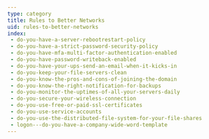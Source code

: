```yaml
---
type: category
title: Rules to Better Networks
uid: rules-to-better-networks
index:
 - do-you-have-a-server-rebootrestart-policy
 - do-you-have-a-strict-password-security-policy
 - do-you-have-mfa-multi-factor-authentication-enabled
 - do-you-have-password-writeback-enabled
 - do-you-have-your-ups-send-an-email-when-it-kicks-in
 - do-you-keep-your-file-servers-clean
 - do-you-know-the-pros-and-cons-of-joining-the-domain
 - do-you-know-the-right-notification-for-backups
 - do-you-monitor-the-uptimes-of-all-your-servers-daily
 - do-you-secure-your-wireless-connection
 - do-you-use-free-or-paid-ssl-certificates
 - do-you-use-service-accounts
 - do-you-use-the-distributed-file-system-for-your-file-shares
 - logon---do-you-have-a-company-wide-word-template
---
```




